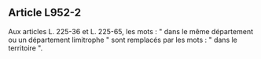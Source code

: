 Article L952-2
----
Aux articles L. 225-36 et L. 225-65, les mots : " dans le même département ou un
département limitrophe " sont remplacés par les mots : " dans le territoire ".
